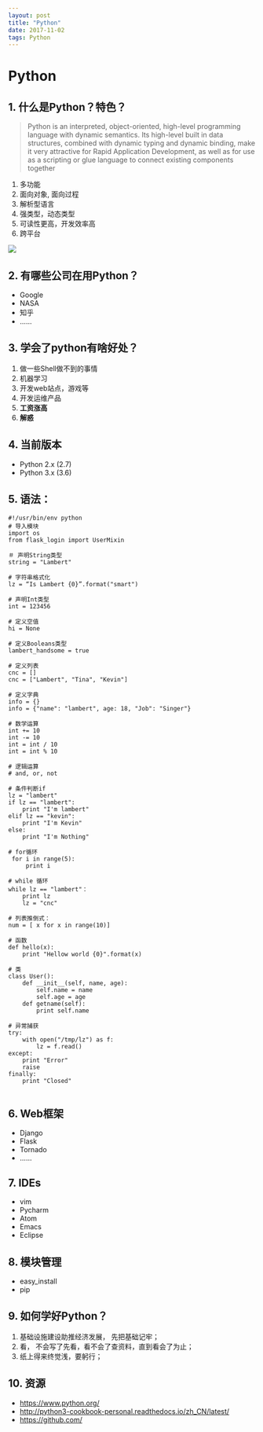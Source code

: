 ```yaml
---
layout: post
title: "Python"
date: 2017-11-02
tags: Python
---
```


# Python
## 1. 什么是Python？特色？
>Python is an interpreted, object-oriented, high-level programming language with dynamic semantics. Its high-level built in data structures, combined with dynamic typing and dynamic binding, make it very attractive for Rapid Application Development, as well as for use as a scripting or glue language to connect existing components together

1. 多功能
2. 面向对象, 面向过程
3. 解析型语言
4. 强类型，动态类型
5. 可读性更高，开发效率高
6. 跨平台


![](https://pic4.zhimg.com/50/b0aeb7ffd1667b9162e5329154d43777_720x4096.jpg)


## 2. 有哪些公司在用Python？
* Google
* NASA
* 知乎
* ......


## 3. 学会了python有啥好处？
1. 做一些Shell做不到的事情
2. 机器学习
3. 开发web站点，游戏等
4. 开发运维产品
5. **工资涨高**
6. **解惑**

## 4. 当前版本
* Python 2.x  (2.7)
* Python 3.x  (3.6)

## 5. 语法：
```
#!/usr/bin/env python
# 导入模块
import os
from flask_login import UserMixin

＃ 声明String类型
string = "Lambert"

# 字符串格式化
lz = “Is Lambert {0}”.format("smart")

# 声明Int类型
int = 123456

# 定义空值
hi = None

# 定义Booleans类型
lambert_handsome = true

# 定义列表
cnc = []
cnc = ["Lambert", "Tina", "Kevin"]

# 定义字典
info = {}
info = {"name": "lambert", age: 18, "Job": "Singer"}

# 数学运算
int += 10
int -= 10
int = int / 10
int = int % 10

# 逻辑运算
# and, or, not
 
# 条件判断if
lz = "lambert"
if lz == "lambert":
    print "I'm lambert"
elif lz == "kevin":
    print "I'm Kevin"  
else:
    print "I'm Nothing"  
    
# for循环
 for i in range(5):
     print i

# while 循环
while lz == "lambert"：
    print lz
    lz = "cnc"        

# 列表推倒式：
num = [ x for x in range(10)]
 
# 函数
def hello(x):
    print "Hellow world {0}".format(x) 

# 类
class User():
    def __init__(self, name, age):
        self.name = name
        self.age = age
    def getname(self):
        print self.name   
        
# 异常捕获
try:
    with open("/tmp/lz") as f:
        lz = f.read()
except:
    print "Error"
    raise
finally:
    print "Closed"   
                             
```

## 6. Web框架
* Django
* Flask
* Tornado
* ......

## 7. IDEs
* vim
* Pycharm
* Atom
* Emacs
* Eclipse

## 8. 模块管理
* easy_install
* pip

## 9. 如何学好Python？
1. 基础设施建设助推经济发展， 先把基础记牢；
2. 看， 不会写了先看，看不会了查资料，直到看会了为止；
3. 纸上得来终觉浅，要躬行；


## 10. 资源
* https://www.python.org/
* http://python3-cookbook-personal.readthedocs.io/zh_CN/latest/
* https://github.com/

